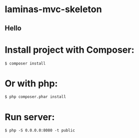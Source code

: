 # laminas-mvc-skeleton

## Hello


# Install project with Composer:
`$ composer install`  

# Or with php:
`$ php composer.phar install`  

# Run server:
`$ php -S 0.0.0.0:8080 -t public`
